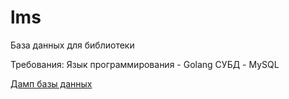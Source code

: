 # lms
База данных для библиотеки

Требования:
Язык программирования - Golang
СУБД - MySQL

[Дамп базы данных](https://github.com/TretyakovArtem/lms/blob/master/dump-library-202004020334.sql)
